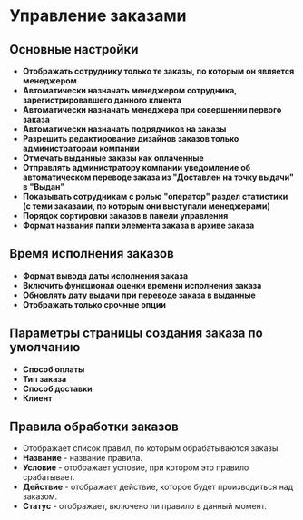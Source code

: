 # Управление заказами

## Основные настройки
* **Отображать сотруднику только те заказы, по которым он является менеджером**
* **Автоматически назначать менеджером сотрудника, зарегистрировавшего данного клиента**
* **Автоматически назначать менеджера при совершении первого заказа**
* **Автоматически назначать подрядчиков на заказы**
* **Разрешить редактирование дизайнов заказов только администраторам компании**
* **Отмечать выданные заказы как оплаченные**
* **Отправлять администратору компании уведомление об автоматическом переводе заказа из "Доставлен на точку выдачи" в "Выдан"**
* **Показывать сотрудникам с ролью "оператор" раздел статистики (с теми заказами, по которым они выступали менеджерами)**
* **Порядок сортировки заказов в панели управления**
* **Формат названия папки элемента заказа в архиве заказа**

## Время исполнения заказов
* **Формат вывода даты исполнения заказа**
* **Включить функционал оценки времени исполнения заказа**
* **Обновлять дату выдачи при переводе заказа в выданные**
* **Отображать только срочные опции**

## Параметры страницы создания заказа по умолчанию
* **Способ оплаты**
* **Тип заказа**
* **Способ доставки**
* **Клиент**

## Правила обработки заказов
* Отображает список правил, по которым обрабатываются заказы.
* **Название** - название правила.
* **Условие** - отображает условие, при котором это правило срабатывает.
* **Действие** - отображает действие, которое будет производиться над заказом.
* **Статус** - отображает, включено ли правило в данный момент.
